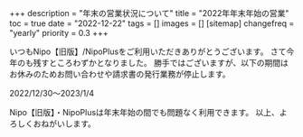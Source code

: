 +++
description = "年末の営業状況について"
title = "2022年年末年始の営業"
toc = true
date = "2022-12-22"
tags = []
images = []
[sitemap]
  changefreq = "yearly"
  priority = 0.3
+++

いつもNipo【旧版】/NipoPlusをご利用いただきありがとうございます。
さて今年のも残すところわずかとなりました。
勝手ではございますが、以下の期間はお休みのためお問い合わせや請求書の発行業務が停止します。

2022/12/30〜2023/1/4

Nipo【旧版】・NipoPlusは年末年始の間でも問題なく利用できます。
以上、よろしくおねがいします。
